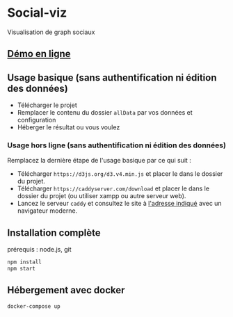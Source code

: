 # Social-viz
Visualisation de graph sociaux

## [Démo en ligne](https://1twitif.github.io/social-viz/)

## Usage basique (sans authentification ni édition des données)

- Télécharger le projet
- Remplacer le contenu du dossier `allData` par vos données et configuration
- Héberger le résultat ou vous voulez

### Usage hors ligne (sans authentification ni édition des données)

Remplacez la dernière étape de l'usage basique par ce qui suit :

- Télécharger `https://d3js.org/d3.v4.min.js` et placer le dans le dossier du projet.
- Télécharger `https://caddyserver.com/download` et placer le dans le dossier du projet (ou utiliser xampp ou autre serveur web).
- Lancez le serveur `caddy` et consultez le site à [l'adresse indiqué](http://localhost:2015/) avec un navigateur moderne.

## Installation complète

prérequis : node.js, git

```sh
npm install
npm start
```

## Hébergement avec docker

```bash
docker-compose up
```
